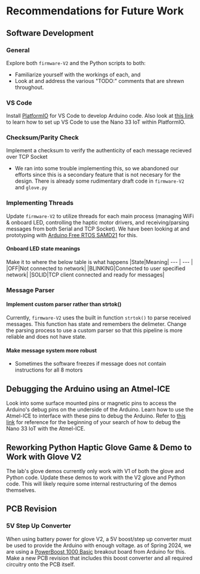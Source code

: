 # Recommendations for Future Work
## Software Development
### General
Explore both `firmware-V2` and the Python scripts to both:
- Familiarize yourself with the workings of each, and
- Look at and address the various "TODO:" comments that are shrewn throughout.
### VS Code
Install [PlatformIO](https://docs.platformio.org/en/latest/integration/ide/vscode.html#ide-vscode) for VS Code to develop Arduino code. Also look at [this link](https://docs.platformio.org/en/latest/boards/atmelsam/nano_33_iot.html#board-atmelsam-nano-33-iot) to learn how to set up VS Code to use the Nano 33 IoT within PlatformIO.
### Checksum/Parity Check
Implement a checksum to verify the authenticity of each message recieved over TCP Socket
- We ran into some trouble implementing this, so we abandoned our efforts since this is a secondary feature that is not necesary for the design. There is already some rudimentary draft code in `firmware-V2` and `glove.py`
### Implementing Threads
Update `firmware-V2` to utilize threads for each main process (managing WiFi & onboard LED, controlling the haptic motor drivers, and receiving/parsing messages from both Serial and TCP Socket). We have been looking at and prototyping with [Arduino Free RTOS SAMD21](https://github.com/BriscoeTech/Arduino-FreeRTOS-SAMD21/tree/master) for this.
#### Onboard LED state meanings
Make it to where the below table is what happens
|State|Meaning|
--- | --- |
|OFF|Not connected to network|
|BLINKING|Connected to user specified network|
|SOLID|TCP client connected and ready for messages|

### Message Parser
#### Implement custom parser rather than strtok()
Currently, `firmware-V2` uses the built in function `strtok()` to parse received messages. This function has state and remembers the delimeter. Change the parsing process to use a custom parser so that this pipeline is more reliable and does not have state.
#### Make message system more robust
- Sometimes the software freezes if message does not contain instructions for all 8 motors

## Debugging the Arduino using an Atmel-ICE
Look into some surface mounted pins or magnetic pins to access the Arduino's debug pins on the underside of the Arduino. Learn how to use the Atmel-ICE to interface with these pins to debug the Arduino. Refer to [this link](https://docs.platformio.org/en/latest/boards/atmelsam/nano_33_iot.html#board-atmelsam-nano-33-iot) for reference for the beginning of your search of how to debug the Nano 33 IoT with the Atmel-ICE.

## Reworking Python Haptic Glove Game & Demo to Work with Glove V2
The lab's glove demos currently only work with V1 of both the glove and Python code. Update these demos to work with the V2 glove and Python code. This will likely require some internal restructuring of the demos themselves.

## PCB Revision
### 5V Step Up Converter
When using battery power for glove V2, a 5V boost/step up converter must be used to provide the Arduino with enough voltage. as of Spring 2024, we are using a [PowerBoost 1000 Basic](https://www.adafruit.com/product/2030?gad_source=1&gclid=Cj0KCQjw0MexBhD3ARIsAEI3WHJGWiqXa6Qvy5UAzQNldZxjR16mb_I9gWrGQy2Cvcb_LnZyqPt9uMoaAlsDEALw_wcB) breakout board from Arduino for this. Make a new PCB revision that includes this boost converter and all required circuitry onto the PCB itself.
